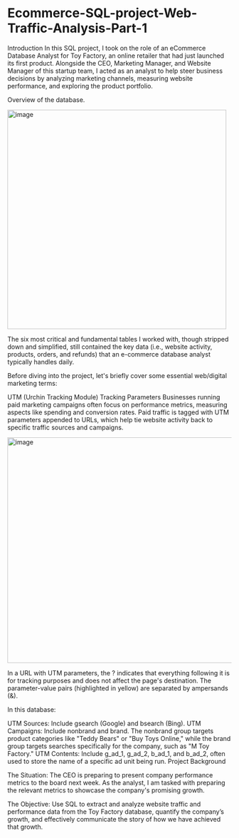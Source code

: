 # Ecommerce-SQL-project-Web-Traffic-Analysis-Part-1
Introduction
In this SQL project, I took on the role of an eCommerce Database Analyst for Toy Factory, an online retailer that had just launched its first product. Alongside the CEO, Marketing Manager, and Website Manager of this startup team, I acted as an analyst to help steer business decisions by analyzing marketing channels, measuring website performance, and exploring the product portfolio.

Overview of the database.

<img width="492" alt="image" src="https://github.com/MustafaRcodes/ecommerce-SQL-project-Web-Traffic-Analysis-Part-1/assets/150495517/1ef69b49-4320-470a-8156-9c5949d3da71">


The six most critical and fundamental tables I worked with, though stripped down and simplified, still contained the key data (i.e., website activity, products, orders, and refunds) that an e-commerce database analyst typically handles daily.

Before diving into the project, let's briefly cover some essential web/digital marketing terms:

UTM (Urchin Tracking Module) Tracking Parameters
Businesses running paid marketing campaigns often focus on performance metrics, measuring aspects like spending and conversion rates. Paid traffic is tagged with UTM parameters appended to URLs, which help tie website activity back to specific traffic sources and campaigns.

<img width="506" alt="image" src="https://github.com/MustafaRcodes/ecommerce-SQL-project-Web-Traffic-Analysis-Part-1/assets/150495517/7ecdd360-8b2d-4a74-b494-6d288c250dc1">


In a URL with UTM parameters, the ? indicates that everything following it is for tracking purposes and does not affect the page's destination. The parameter-value pairs (highlighted in yellow) are separated by ampersands (&).

In this database:

UTM Sources: Include gsearch (Google) and bsearch (Bing).
UTM Campaigns: Include nonbrand and brand. The nonbrand group targets product categories like "Teddy Bears" or "Buy Toys Online," while the brand group targets searches specifically for the company, such as  "M Toy Factory."
UTM Contents: Include g_ad_1, g_ad_2, b_ad_1, and b_ad_2, often used to store the name of a specific ad unit being run.
Project Background

The Situation: The CEO is preparing to present company performance metrics to the board next week. As the analyst, I am tasked with preparing the relevant metrics to showcase the company's promising growth.

The Objective: Use SQL to extract and analyze website traffic and performance data from the Toy Factory database, quantify the company’s growth, and effectively communicate the story of how we have achieved that growth.
